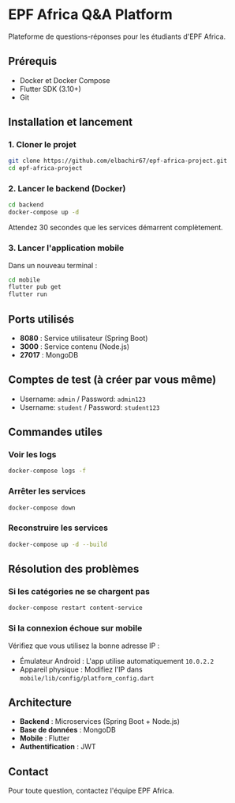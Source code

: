 # EPF Africa Q&A Platform

Plateforme de questions-réponses pour les étudiants d'EPF Africa.

## Prérequis

- Docker et Docker Compose
- Flutter SDK (3.10+)
- Git

## Installation et lancement

### 1. Cloner le projet

```bash
git clone https://github.com/elbachir67/epf-africa-project.git
cd epf-africa-project
```

### 2. Lancer le backend (Docker)

```bash
cd backend
docker-compose up -d
```

Attendez 30 secondes que les services démarrent complètement.

### 3. Lancer l'application mobile

Dans un nouveau terminal :

```bash
cd mobile
flutter pub get
flutter run
```

## Ports utilisés

- **8080** : Service utilisateur (Spring Boot)
- **3000** : Service contenu (Node.js)
- **27017** : MongoDB

## Comptes de test (à créer par vous même)

- Username: `admin` / Password: `admin123`
- Username: `student` / Password: `student123`

## Commandes utiles

### Voir les logs

```bash
docker-compose logs -f
```

### Arrêter les services

```bash
docker-compose down
```

### Reconstruire les services

```bash
docker-compose up -d --build
```

## Résolution des problèmes

### Si les catégories ne se chargent pas

```bash
docker-compose restart content-service
```

### Si la connexion échoue sur mobile

Vérifiez que vous utilisez la bonne adresse IP :

- Émulateur Android : L'app utilise automatiquement `10.0.2.2`
- Appareil physique : Modifiez l'IP dans `mobile/lib/config/platform_config.dart`

## Architecture

- **Backend** : Microservices (Spring Boot + Node.js)
- **Base de données** : MongoDB
- **Mobile** : Flutter
- **Authentification** : JWT

## Contact

Pour toute question, contactez l'équipe EPF Africa.
